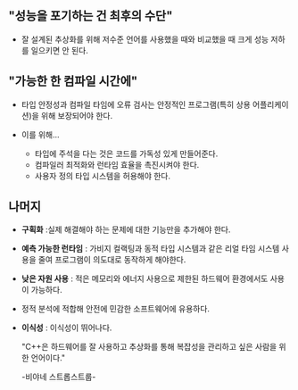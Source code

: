 
## "성능을 포기하는 건 최후의 수단"

- 잘 설계된 추상화를 위해 저수준 언어를 사용했을 때와 비교했을 때 크게 성능 저하를 일으키면 안 된다.

## "가능한 한 컴파일 시간에"

* 타입 안정성과 컴파일 타임에 오류 검사는 안정적인 프로그램(특히 상용 어플리케이션)을 위해 보장되어야 한다.

* 이를 위해...
	* 타입에 주석을 다는 것은 코드를 가독성 있게 만들어준다.
	* 컴파일러 최적화와 런타임 효율을 촉진시켜야 한다.
	* 사용자 정의 타입 시스템을 허용해야 한다.

## 나머지

* **구획화** :실제 해결해야 하는 문제에 대한 기능만을 추가해야 한다.
* **예측 가능한 런타임** : 가비지 컬랙팅과 동적 타입 시스템과 같은 리얼 타임 시스템 사용을 줄여 프로그램이 의도대로 동작하게 해야한다.
* **낮은 자원 사용** : 적은 메모리와 에너지 사용으로 제한된 하드웨어 환경에서도 사용이 가능하다.
* 정적 분석에 적합해 안전에 민감한 소프트웨어에 유용하다.
* **이식성** : 이식성이 뛰어나다.


	"C++은 하드웨어를 잘 사용하고 추상화를 통해 복잡성을 관리하고 싶은 사람을 위한 언어이다."                                                            
	
	 -비야네 스트롭스트룹-